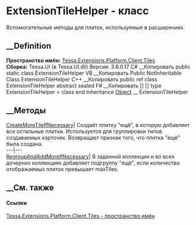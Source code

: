 # ExtensionTileHelper - класс
Вспомогательные методы для плиток, используемые в расширениях.
## __Definition
 **Пространство имён:**
[Tessa.Extensions.Platform.Client.Tiles](N_Tessa_Extensions_Platform_Client_Tiles.htm)  
 **Сборка:** Tessa.UI (в Tessa.UI.dll) Версия: 3.6.0.17
C# __Копировать
     public static class ExtensionTileHelper
VB __Копировать
     Public NotInheritable Class ExtensionTileHelper
C++ __Копировать
     public ref class ExtensionTileHelper abstract sealed
F# __Копировать
     [<AbstractClassAttribute>]
    [<SealedAttribute>]
    type ExtensionTileHelper = class end
Inheritance
    [Object](https://learn.microsoft.com/dotnet/api/system.object) __ ExtensionTileHelper
##  __Методы
[CreateMoreTileIfNecessary](M_Tessa_Extensions_Platform_Client_Tiles_ExtensionTileHelper_CreateMoreTileIfNecessary.htm)|
Создаёт плитку "ещё", в которую добавляет все остальные плитки. Используется
для группировки типов создаваемых карточек. Возвращает признак того, что
плитка "ещё" была создана.  
---|---  
[RegroupAndAddMoreIfNecessary](M_Tessa_Extensions_Platform_Client_Tiles_ExtensionTileHelper_RegroupAndAddMoreIfNecessary.htm)|
В заданной коллекции и во всех дочерних коллекциях добавляет подгруппу "ещё",
если количество отображаемых плиток превышает maxTiles.  
## __См. также
#### Ссылки
[Tessa.Extensions.Platform.Client.Tiles - пространство
имён](N_Tessa_Extensions_Platform_Client_Tiles.htm)
